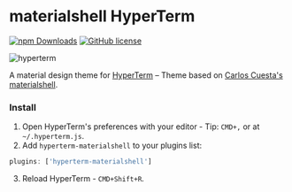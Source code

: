 # materialshell HyperTerm

[![npm Downloads](https://img.shields.io/npm/dt/hyperterm-materialshell.svg?maxAge=2592000?style=flat-square)](https://www.npmjs.com/package/hyperterm-materialshell)
[![GitHub license](https://img.shields.io/github/license/carloscuesta/hyperterm-materialshell.svg?style=flat-square)](https://github.com/carloscuesta/hyperterm-materialshell/blob/master/LICENSE)

![hyperterm](https://cloud.githubusercontent.com/assets/7629661/17600203/b890114c-6002-11e6-87ab-e07f911e4568.png)

A material design theme for [HyperTerm](https://hyperterm.org) – Theme based on [Carlos Cuesta's materialshell](https://github.com/carloscuesta/materialshell).

### Install

1. Open HyperTerm's preferences with your editor - Tip: `CMD+,` or at `~/.hyperterm.js`.
2. Add `hyperterm-materialshell` to your plugins list:

```js
plugins: ['hyperterm-materialshell']
```

3. Reload HyperTerm - `CMD+Shift+R`.
